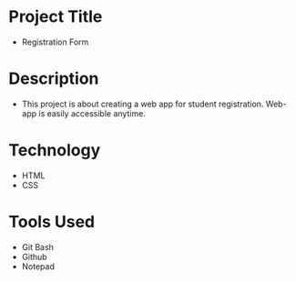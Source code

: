 # Project Title
- Registration Form
# Description
- This project is about creating a web app for student registration. Web-app is easily accessible anytime.

# Technology
  - HTML
  - CSS

# Tools Used
  - Git Bash
  - Github
  - Notepad
  
